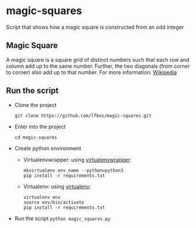 # magic-squares
Script that shows how a magic square is constructed from an odd integer

## Magic Square
A magic square is a square grid of distinct numbers such that each row and column add
up to the same number. Further, the two diagonals (from corner to corner) also add up to
that number. For more information: [Wikipedia](https://en.wikipedia.org/wiki/Magic_square#Types_of_construction)

## Run the script

* Clone the project

    `git clone https://github.com/lfbos/magic-squares.git`

* Enter into the project

    `cd magic-squares`

* Create python environment

    * Virtualenvwrapper: using [virtualenvwrapper](https://virtualenvwrapper.readthedocs.io/en/latest/):

        ```
        mkvirtualenv env_name --python=python3
        pip install -r requirements.txt
        ```

    * Virtualenv: using [virtualenv](https://virtualenv.pypa.io/en/stable/):

        ```
        virtualenv env
        source env/bin/activate
        pip install -r requirements.txt
        ```

* Run the script `python magic_squares.py`
